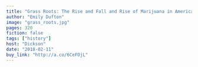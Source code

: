 ```yaml
---
title: "Grass Roots: The Rise and Fall and Rise of Marijuana in America"
author: "Emily Dufton"
image: "grass_roots.jpg"
pages: 320
fiction: false
tags: ["history"]
host: "Dickson"
date: "2018-02-11"
buy_link: "http://a.co/6CeFOjL"
---
```

